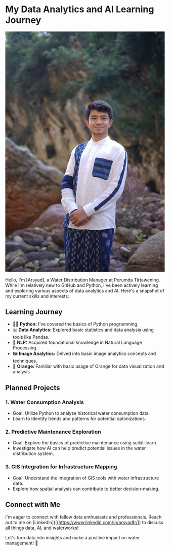 # My Data Analytics and AI Learning Journey

![Muhammad Arsyad Faturrohman](portfolio/arsyadfr9/DSC09098.JPG)

Hello, I'm [Arsyad], a Water Distribution Manager at Perumda Tirtawening. While I'm relatively new to GitHub and Python, I've been actively learning and exploring various aspects of data analytics and AI. Here's a snapshot of my current skills and interests:

## Learning Journey

- 👩‍💻 **Python:** I've covered the basics of Python programming.
- 📊 **Data Analytics:** Explored basic statistics and data analysis using tools like Pandas.
- 📝 **NLP:** Acquired foundational knowledge in Natural Language Processing.
- 🖼️ **Image Analytics:** Delved into basic image analytics concepts and techniques.
- 🍊 **Orange:** Familiar with basic usage of Orange for data visualization and analysis.

## Planned Projects

### 1. Water Consumption Analysis
   - Goal: Utilize Python to analyze historical water consumption data.
   - Learn to identify trends and patterns for potential optimizations.

### 2. Predictive Maintenance Exploration
   - Goal: Explore the basics of predictive maintenance using scikit-learn.
   - Investigate how AI can help predict potential issues in the water distribution system.

### 3. GIS Integration for Infrastructure Mapping
   - Goal: Understand the integration of GIS tools with water infrastructure data.
   - Explore how spatial analysis can contribute to better decision-making.

## Connect with Me

I'm eager to connect with fellow data enthusiasts and professionals. Reach out to me on [LinkedIn]([(https://www.linkedin.com/in/arsyadfr/]) to discuss all things data, AI, and waterworks!

Let's turn data into insights and make a positive impact on water management! 🌊
